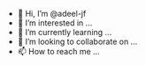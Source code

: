 - 👋 Hi, I’m @adeel-jf
- 👀 I’m interested in ...
- 🌱 I’m currently learning ...
- 💞️ I’m looking to collaborate on ...
- 📫 How to reach me ...

<!---
adeel-jf/adeel-jf is a ✨ special ✨ repository because its `README.md` (this file) appears on your GitHub profile.
You can click the Preview link to take a look at your changes.
--->
